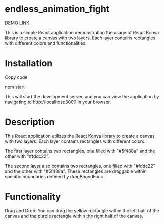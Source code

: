# endless_animation_fight

[DEMO LINK](https://annabasenyuk.github.io/endless_animation_fight/)


This is a simple React application demonstrating the usage of React Konva library to create a canvas with two layers. Each layer contains rectangles with different colors and functionalities.


# Installation


Copy code

npm start

This will start the development server, and you can view the application by navigating to http://localhost:3000 in your browser.


# Description


This React application utilizes the React Konva library to create a canvas with two layers. Each layer contains rectangles with different colors.

The first layer contains two rectangles, one filled with "#5f488a" and the other with "#fddc22".

The second layer also contains two rectangles, one filled with "#fddc22" and the other with "#5f488a". These rectangles are draggable within specific boundaries defined by dragBoundFunc.


# Functionality


Drag and Drop: You can drag the yellow rectangle within the left half of the canvas and the purple rectangle within the right half of the canvas.
